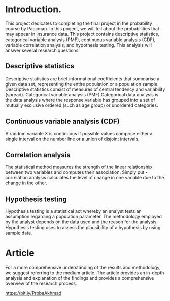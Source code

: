 # Introduction.
This project dedicates to completing the final project in the probability course by Paccman. In this project, we will tell about the probabilities that may appear in insurance data. This project contains descriptive statistics, categorical variable analysis (PMF), continuous variable analysis (CDF), variable correlation analysis, and hypothesis testing. This analysis will answer several research questions.

## Descriptive statistics
Descriptive statistics are brief informational coefficients that summarise a given data set, representing the entire population or a population sample. Descriptive statistics consist of measures of central tendency and variability (spread).
Categorical variable analysis (PMF)
Categorical data analysis is the data analysis where the response variable has grouped into a set of mutually exclusive ordered (such as age group) or unordered categories.

## Continuous variable analysis (CDF)
A random variable X is continuous if possible values comprise either a single interval on the number line or a union of disjoint intervals.

## Correlation analysis
The statistical method measures the strength of the linear relationship between two variables and computes their association. Simply put - correlation analysis calculates the level of change in one variable due to the change in the other.

## Hypothesis testing
Hypothesis testing is a statistical act whereby an analyst tests an assumption regarding a population parameter. The methodology employed by the analyst depends on the data used and the reason for the analysis. Hypothesis testing uses to assess the plausibility of a hypothesis by using sample data.

# Article
For a more comprehensive understanding of the results and methodology, we suggest referring to the medium article. The article provides an in-depth analysis and explanation of the findings and provides a comprehensive overview of the research process.

https://bit.ly/ProbaAkhmad
